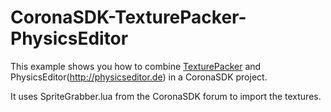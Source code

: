 CoronaSDK-TexturePacker-PhysicsEditor
=====================================

This example shows you how to combine [TexturePacker](http://texturepacker.com) and PhysicsEditor(http://physicseditor.de) in a CoronaSDK project.

It uses SpriteGrabber.lua from the CoronaSDK forum to import the textures.
